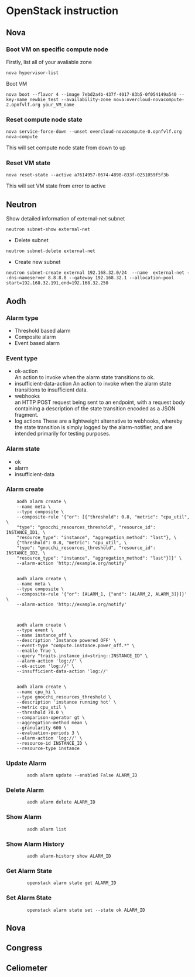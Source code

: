# OpenStack instruction
## Nova

### Boot VM on specific compute node
Firstly, list all of your avaliable zone
```shell
nova hypervisor-list
```
Boot VM
```shell
nova boot --flavor 4 --image 7ebd2a4b-437f-4017-83b5-0f054149a540 --key-name newbie_test --availability-zone nova:overcloud-novacompute-2.opnfvlf.org your_VM_name
```
### Reset compute node state 
```shell
nova service-force-down --unset overcloud-novacompute-0.opnfvlf.org nova-compute
```
This will set compute node state from down to up
### Reset VM state
```shell
nova reset-state --active a7614957-0674-4898-833f-0251059f5f3b
```
This will set VM state from error to active

## Neutron
Show detailed information of external-net subnet
```shell
neutron subnet-show external-net
```
- Delete subnet
```shell
neutron subnet-delete external-net 
```
- Create new subnet
```shell
neutron subnet-create external 192.168.32.0/24  --name  external-net --dns-nameserver 8.8.8.8 --gateway 192.168.32.1 --allocation-pool start=192.168.32.191,end=192.168.32.250  
```

## Aodh

### Alarm type
- Threshold based alarm
- Composite alarm
- Event based alarm
### Event type
- ok-action  
An action to invoke when the alarm state transitions to ok.
- insufficient-data-action
An action to invoke when the alarm state transitions to insufficient data.
- webhooks  
an HTTP POST request being sent to an endpoint, with a request body containing a description of the state transition encoded as a JSON fragment.
- log actions
These are a lightweight alternative to webhooks, whereby the state transition is simply logged by the alarm-notifier, and are intended primarily for testing purposes.
### Alarm state
- ok
- alarm
- insufficient-data
### Alarm create
```shell
    aodh alarm create \
    --name meta \
    --type composite \
    --composite-rule '{"or": [{"threshold": 0.8, "metric": "cpu_util", \
    "type": "gnocchi_resources_threshold", "resource_id": INSTANCE_ID1, \
    "resource_type": "instance", "aggregation_method": "last"}, \
    {"threshold": 0.8, "metric": "cpu_util", \
    "type": "gnocchi_resources_threshold", "resource_id": INSTANCE_ID2, \
    "resource_type": "instance", "aggregation_method": "last"}]}' \
    --alarm-action 'http://example.org/notify'


    aodh alarm create \
    --name meta \
    --type composite \
    --composite-rule '{"or": [ALARM_1, {"and": [ALARM_2, ALARM_3]}]}' \
    --alarm-action 'http://example.org/notify'



    aodh alarm create \
    --type event \
    --name instance_off \
    --description 'Instance powered OFF' \
    --event-type "compute.instance.power_off.*" \
    --enable True \
    --query "traits.instance_id=string::INSTANCE_ID" \
    --alarm-action 'log://' \
    --ok-action 'log://' \
    --insufficient-data-action 'log://'


    aodh alarm create \
    --name cpu_hi \
    --type gnocchi_resources_threshold \
    --description 'instance running hot' \
    --metric cpu_util \
    --threshold 70.0 \
    --comparison-operator gt \
    --aggregation-method mean \
    --granularity 600 \
    --evaluation-periods 3 \
    --alarm-action 'log://' \
    --resource-id INSTANCE_ID \
    --resource-type instance
```
### Update Alarm
```shell
        aodh alarm update --enabled False ALARM_ID
```
### Delete Alarm
```shell
        aodh alarm delete ALARM_ID
```
### Show Alarm
```shell
        aodh alarm list
```

### Show Alarm History
```shell
        aodh alarm-history show ALARM_ID
```
### Get Alarm State
```shell
        openstack alarm state get ALARM_ID
```
### Set Alarm State
```shell
        openstack alarm state set --state ok ALARM_ID
```

## Nova


## Congress


## Celiometer